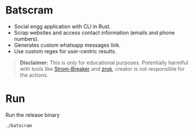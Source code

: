 # Batscram
- Social engg application with CLI in Rust.
- Scrap websites and access contact information (emails and phone numbers).
- Generates custom whatsapp messages link.
- Use custom regex for user-centric results.

> **Disclaimer:**
> This is only for educational purposes. Potentially harmlful with tools like [Strom-Breaker](https://github.com/ultrasecurity/Storm-Breaker) and [zrok](https://github.com/openziti/zrok), creator is not responsible for the actions.

# Run
Run the release binary
```Bash
./batscram
```

